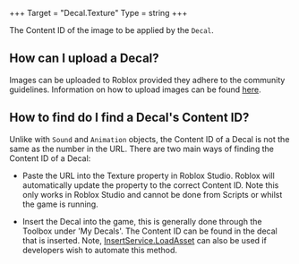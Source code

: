 +++
Target = "Decal.Texture"
Type = string
+++

The Content ID of the image to be applied by the `Decal`.## How can I upload a Decal?Images can be uploaded to Roblox provided they adhere to the community guidelines. Information on how to upload images can be found [here](https://developer.roblox.com/search#stq=How%20to%20upload%20a%20Decal).## How to find do I find a Decal's Content ID?Unlike with `Sound` and `Animation` objects, the Content ID of a Decal is not the same as the number in the URL. There are two main ways of finding the Content ID of a Decal: - Paste the URL into the Texture property in Roblox Studio. Roblox will automatically update the property to the correct Content ID. Note this only works in Roblox Studio and cannot be done from Scripts or whilst the game is running. - Insert the Decal into the game, this is generally done through the Toolbox under 'My Decals'. The Content ID can be found in the decal that is inserted. Note, [InsertService.LoadAsset](https://developer.roblox.com/api-reference/function/InsertService/LoadAsset) can also be used if developers wish to automate this method.[1]: https://developer.roblox.com/articles/How-to-upload-a-Decal